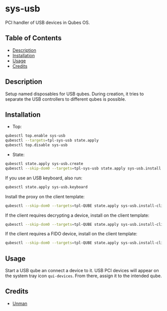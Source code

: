 # sys-usb

PCI handler of USB devices in Qubes OS.

## Table of Contents

* [Description](#description)
* [Installation](#installation)
* [Usage](#usage)
* [Credits](#credits)

## Description

Setup named disposables for USB qubes. During creation, it tries to separate
the USB controllers to different qubes is possible.

## Installation

- Top:
```sh
qubesctl top.enable sys-usb
qubesctl --targets=tpl-sys-usb state.apply
qubesctl top.disable sys-usb
```

- State:
<!-- pkg:begin:post-install -->
```sh
qubesctl state.apply sys-usb.create
qubesctl --skip-dom0 --targets=tpl-sys-usb state.apply sys-usb.install
```
<!-- pkg:end:post-install -->

If you use an USB keyboard, also run:
```sh
qubesctl state.apply sys-usb.keyboard
```

Install the proxy on the client template:
```sh
qubesctl --skip-dom0 --targets=tpl-QUBE state.apply sys-usb.install-client-proxy
```
If the client requires decrypting a device, install on the client template:
```sh
qubesctl --skip-dom0 --targets=tpl-QUBE state.apply sys-usb.install-client-cryptsetup
```
If the client requires a FIDO device, install on the client template:
```sh
qubesctl --skip-dom0 --targets=tpl-QUBE state.apply sys-usb.install-client-fido
```

## Usage

Start a USB qube an connect a device to it.  USB PCI devices will appear on
the system tray icon `qui-devices`. From there, assign it to the intended
qube.

## Credits

- [Unman](https://github.com/unman/shaker/blob/main/sys-usb)

